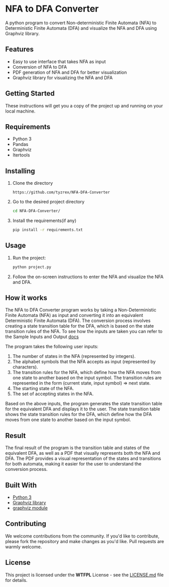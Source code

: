 # NFA to DFA Converter

A python program to convert Non-deterministic Finite Automata (NFA) to Deterministic Finite Automata (DFA) and visualize the NFA and DFA using Graphviz library.

## Features

* Easy to use interface that takes NFA as input
* Conversion of NFA to DFA
* PDF generation of NFA and DFA for better visualization
* Graphviz library for visualizing the NFA and DFA

## Getting Started

These instructions will get you a copy of the project up and running on your local machine.

## Requirements

* Python 3
* Pandas
* Graphviz
* Itertools

## Installing

1. Clone the directory

   ```
   https://github.com/tyzrex/NFA-DFA-Converter
   ```
2. Go to the desired project directory

   ```bash
   cd NFA-DFA-Converter/
   ```
3. Install the requirements(if any)

   ```bash
   pip install -r requirements.txt
   ```

## Usage

1. Run the project:

   ```bash
   python project.py
   ```
2. Follow the on-screen instructions to enter the NFA and visualize the NFA and DFA.

## How it works

The NFA to DFA Converter program works by taking a Non-Deterministic Finite Automata (NFA) as input and converting it into an equivalent Deterministic Finite Automata (DFA). The conversion process involves creating a state transition table for the DFA, which is based on the state transition rules of the NFA. To see how the inputs are taken you can refer to the Sample Inputs and Output [docs](https://github.com/tyzrex/NFA-DFA-Converter/tree/main/Samples)

The program takes the following user inputs:

1. The number of states in the NFA (represented by integers).
2. The alphabet symbols that the NFA accepts as input (represented by characters).
3. The transition rules for the NFA, which define how the NFA moves from one state to another based on the input symbol. The transition rules are represented in the form (current state, input symbol) => next state.
4. The starting state of the NFA.
5. The set of accepting states in the NFA.

Based on the above inputs, the program generates the state transition table for the equivalent DFA and displays it to the user. The state transition table shows the state transition rules for the DFA, which define how the DFA moves from one state to another based on the input symbol.

## Result

The final result of the program is the transition table and states of the equivalent DFA, as well as a PDF that visually represents both the NFA and DFA. The PDF provides a visual representation of the states and transitions for both automata, making it easier for the user to understand the conversion process.

## Built With

* [Python 3](https://www.python.org/downloads/)
* [Graphviz library](https://www.graphviz.org/)
* [graphviz module](https://pypi.org/project/graphviz/)

## Contributing

We welcome contributions from the community. If you'd like to contribute, please fork the repository and make changes as you'd like. Pull requests are warmly welcome.

## License

This project is licensed under the **WTFPL** License - see the [LICENSE.md](https://chat.openai.com/chat/LICENSE.md) file for details.
